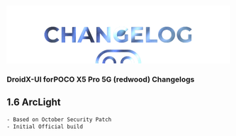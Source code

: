 <img src="https://raw.githubusercontent.com/DroidX-UI-Devices/Official_Devices/13/banners/changelogs.png" />

### DroidX-UI forPOCO X5 Pro 5G (redwood) Changelogs

## 1.6 ArcLight
```
- Based on October Security Patch
- Initial Official build
